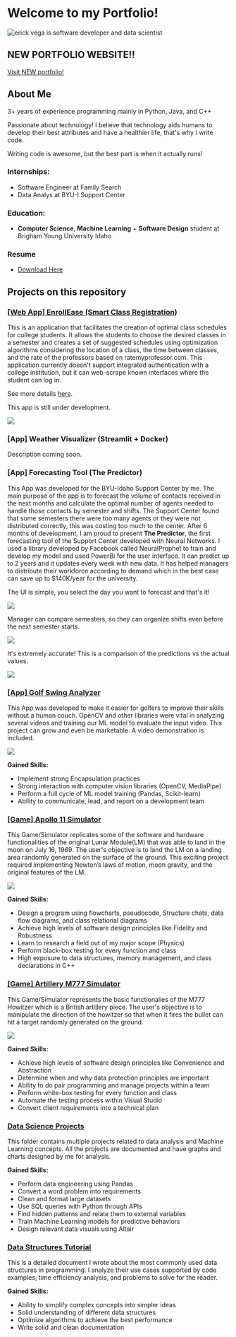 # Welcome to my Portfolio!
![erick vega is software developer and data scientist](img/intro_erick.gif)

## NEW PORTFOLIO WEBSITE!!

[Visit NEW portfolio!](https://erickvega.netlify.app/)

## About Me

3+ years of experience programming mainly in Python, Java, and C++

Passionate about technology! I believe that technology aids humans to develop their best attributes and have a healthier life, that's why I write code.                                                                            

Writing code is awesome, but the best part is when it actually runs!

### Internships:
- Software Engineer at Family Search
- Data Analys at BYU-I Support Center

### Education:
- __Computer Science__, __Machine Learning__ + __Software Design__ student at Brigham Young University Idaho

### Resume
 - [Download Here](ErickVega_2024.pdf)


## Projects on this repository

### [[Web App] EnrollEase (Smart Class Registration)](https://github.com/erickveg/EnrollEaseProject) 

This is an application that facilitates the creation of optimal class schedules for college students. It allows the students to choose the desired classes in a semester and creates a set of suggested schedules using optimization algorithms considering the location of a class, the time between classes, and the rate of the professors based on ratemyprofessor.com. This application currently doesn't support integrated authentication with a college institution, but it can web-scrape known interfaces where the student can log in.

See more details [here](https://github.com/erickveg/EnrollEaseProject/blob/main/EnrollEase%20Details.pdf).

This app is still under development.

![](img/EnrolleEase_schreenshot.png)

### [App] Weather Visualizer (Streamlit + Docker)

Description coming soon.

### [App] Forecasting Tool (The Predictor)

This App was developed for the BYU-Idaho Support Center by me. The main purpose of the app is to forecast the volume of contacts received in the next months and calculate the optimal number of agents needed to handle those contacts by semester and shifts. The Support Center found that some semesters there were too many agents or they were not distributed correctly, this was costing too much to the center. After 6 months of development, I am proud to present __The Predictor__, the first forecasting tool of the Support Center developed with Neural Networks. I used a library developed by Facebook called NeuralProphet to train and develop my model and used PowerBi for the user interface. It can predict up to 2 years and it updates every week with new data. It has helped managers to distribute their workforce according to demand which in the best case can save up to $140K/year for the university.

The UI is simple, you select the day you want to forecast and that's it!

![](img/predictor_main.png)

Manager can compare semesters, so they can organize shifts even before the next semester starts.

![](img/predictor_semesters.png)

It's extremely accurate! This is a comparison of the predictions vs the actual values.

![](img/predictor_comparison.png)


### [[App] Golf Swing Analyzer]([App]%20Golf%20Enhancer%20with%20CV%20and%20ML%20(Python))

This App was developed to make it easier for golfers to improve their skills without a human couch. OpenCV and other libraries were vital in analyzing several videos and training our ML model to evaluate the input video. This project can grow and even be marketable. A video demonstration is included.

![](img/golf_swing_analyzer.png)

__Gained Skills:__
- Implement strong Encapsulation practices
- Strong interaction with computer vision libraries (OpenCV, MediaPipe)
- Perform a full cycle of ML model training (Pandas, Scikit-learn)
- Ability to communicate, lead, and report on a development team

### [[Game] Apollo 11 Simulator]([Game]%20Apollo%2011%20Simulator%20(C++))

This Game/Simulator replicates some of the software and hardware functionalities of the original Lunar Module(LM) that was able to land in the moon on July 16, 1969. The user's objective is to land the LM on a landing area randomly generated on the surface of the ground. This exciting project required implementing Newton’s laws of motion, moon gravity, and the original features of the LM. 

![](img/apollo_11.png)

__Gained Skills:__
- Design a program using flowcharts, pseudocode, Structure chats, data flow diagrams, and class relational diagrams
- Achieve high levels of software design principles like Fidelity and Robustness
- Learn to research a field out of my major scope (Physics)
- Perform black-box testing for every function and class
- High exposure to data structures, memory management, and class declarations in C++

### [[Game] Artillery M777 Simulator]([Game]%20Artillery%20M777%20Simulator%20(C++))

This Game/Simulator represents the basic functionalies of the M777 Howitzer which is a British artillery piece. The user's objective is to manipulate the direction of the howitzer so that when it fires the bullet can hit a target randomly generated on the ground. 

![](img/m777.png)

__Gained Skills:__
- Achieve high levels of software design principles like Convenience and Abstraction
- Determine when and why data protection principles are important
- Ability to do pair programming and manage projects within a team 
- Perform white-box testing for every function and class
- Automate the testing process within Visual Studio
- Convert client requirements into a technical plan

### [Data Science Projects](Data%20Science%20Projects)

This folder contains multiple projects related to data analysis and Machine Learning concepts. All the projects are documented and have graphs and charts designed by me for analysis. 

__Gained Skills:__
- Perform data engineering using Pandas
- Convert a word problem into requirements
- Clean and format large datasets
- Use SQL queries with Python through APIs
- Find hidden patterns and relate them to external variables
- Train Machine Learning models for predictive behaviors
- Design relevant data visuals using Altair

### [Data Structures Tutorial](Data%20Structures%20by%20Erick)

This is a detailed document I wrote about the most commonly used data structures in programming. I analyze their use cases supported by code examples, time efficiency analysis, and problems to solve for the reader.

__Gained Skills:__
- Ability to simplify complex concepts into simpler ideas
- Solid understanding of different data structures
- Optimize algorithms to achieve the best performance
- Write solid and clean documentation
